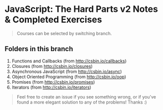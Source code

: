 # JavaScript: The Hard Parts v2 Notes & Completed Exercises

> Courses can be selected by switching branch.

## Folders in this branch

1. Functions and Callbacks (from http://csbin.io/callbacks)
2. Closures (from http://csbin.io/closures)
3. Asynchronous JavaScript (from http://csbin.io/async)
4. Object Oriented Programming (from http://csbin.io/oop)
5. Promises (from http://csbin.io/promises)
6. Iterators (from http://csbin.io/iterators)

> Feel free to create an issue if you see something wrong, or if you've found a more elegant solution to any of the problems! Thanks :)
